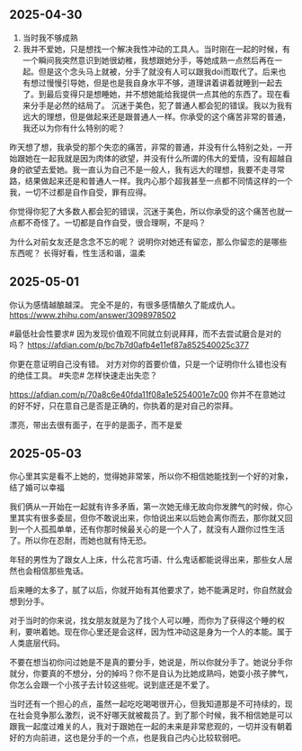 ## 2025-04-30

1. 当时我不够成熟
2. 我并不爱她，只是想找一个解决我性冲动的工具人。当时刚在一起的时候，有一个瞬间我突然意识到她很幼稚，我想跟她分手，等她成熟一点然后再在一起。但是这个念头马上就被，分手了就没有人可以跟我doi而取代了。后来也有想过慢慢引导她，但是也是我自身水平不够，道理讲着讲着就睡到一起去了。到最后变得只是想睡她，并不想她能给我提供一点其他的东西了。现在看来分手是必然的结局了。    沉迷于美色，犯了普通人都会犯的错误。我以为我有远大的理想，但是做起来还是跟普通人一样。你承受的这个痛苦非常的普通，我还以为你有什么特别的呢？

昨天想了想，我承受的那个失恋的痛苦，非常的普通，并没有什么特别之处，一开始跟她在一起我就是因为肉体的欲望，并没有什么所谓的伟大的爱情，没有超越自身的欲望去爱她。我一直认为自己不是一般人，我有远大的理想，我要不走寻常路，结果做起来还是和普通人一样。我内心那个超我甚至一点都不同情这样的一个我，一切不过都是自作自受，罪有应得。

你觉得你犯了大多数人都会犯的错误，沉迷于美色，所以你承受的这个痛苦也就一点都不奇怪了。一切都是自作自受，很合理啊，不是吗？

为什么对前女友还是念念不忘的呢？
说明你对她还有留恋，那么你留恋的是哪些东西呢？
长得好看，性生活和谐，温柔

## 2025-05-01

你认为感情越酿越深。 完全不是的，有很多感情酿久了能成仇人。
https://www.zhihu.com/answer/3098978502

#最低社会性要求# 因为发现价值观不同就立刻说拜拜，而不去尝试磨合是对的吗？
https://afdian.com/p/bc7b7d0afb4e11ef87a852540025c377

你更在意证明自己没有错。
对方对你的首要价值，只是一个证明你什么错也没有的绝佳工具。
#失恋# 怎样快速走出失恋？

https://afdian.com/p/70a8c6e40fda11f08a1e5254001e7c00
你并不在意她过的好不好，只在意自己是否是正确的，你执着的是对自己的崇拜。

漂亮，带出去很有面子，在乎的是面子，而不是爱

## 2025-05-03

你心里其实是看不上她的，觉得她非常笨，所以你不相信她能找到一个好的对象，结了婚可以幸福

我们俩从一开始在一起就有许多矛盾，第一次她无缘无故向你发脾气的时候，你心里其实有很多委屈，但你不敢说出来，你怕说出来以后她会离你而去，那你就又回到一个人孤孤单单，还有你那时候最关心的是一个人了，就没有人跟你过性生活了。所以你在忍耐，而她也就有恃无恐。

年轻的男性为了跟女人上床，什么花言巧语、什么鬼话都能说得出来，那些女人居然也会相信那些鬼话。

后来睡的太多了，腻了以后，你就开始有其他要求了，她不能满足时，你自然就会想到分手。

对于当时的你来说，找女朋友就是为了找个人可以睡，而你为了获得这个睡的权利，要哄着她。现在你心里还是会这样，因为性冲动这是身为一个人的本能。属于人类底层代码。

不要在想当初你问过她是不是真的要分手，她说是，所以你就分手了。她说分手你就分，你要真的不想分，分的掉吗？你不是自认为比她成熟吗，她耍小孩子脾气，你怎么会跟一个小孩子去计较这些呢。说到底还是不爱了。

当时还有一个担心的点，虽然一起吃吃喝喝很开心，但我知道那是不可持续的，现在社会竞争那么激烈，说不好哪天就被裁员了。到了那个时候，我不相信她是可以跟我一起度过难关的人，我对于跟她在一起的未来是非常悲观的，一切并没有朝着好的方向前进，这也是分手的一个点，也是我自己内心比较软弱吧。